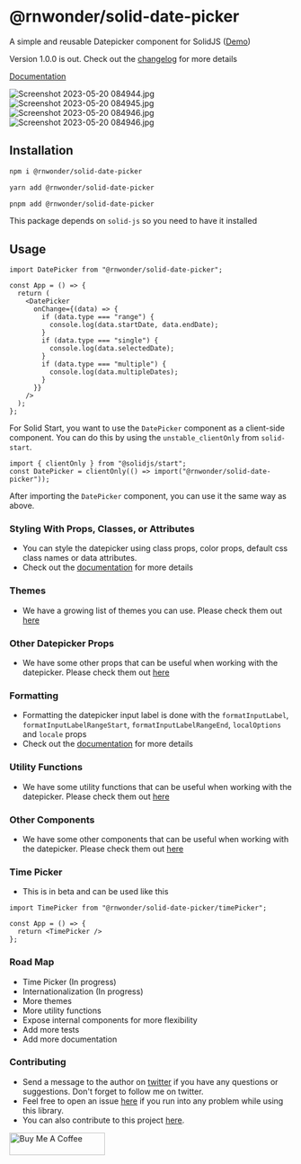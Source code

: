 # @rnwonder/solid-date-picker

A simple and reusable Datepicker component for SolidJS ([Demo](https://stackblitz.com/edit/solidjs-templates-dof6jl?file=src%2FApp.tsx))

Version 1.0.0 is out. Check out the [changelog](https://soliddatepicker.live/docs) for more details

[Documentation](https://soliddatepicker.live/)

![Screenshot 2023-05-20 084944.jpg](https://res.cloudinary.com/dfbebf7x0/image/upload/v1706819632/Screenshot_2024-02-01_212902_un7lqa.jpg)
![Screenshot 2023-05-20 084945.jpg](https://res.cloudinary.com/dfbebf7x0/image/upload/v1706819632/Screenshot_2024-02-01_213012_ay4sa9.jpg)
![Screenshot 2023-05-20 084946.jpg](https://res.cloudinary.com/dfbebf7x0/image/upload/v1706819632/Screenshot_2024-02-01_213053_q1qbdl.jpg)
![Screenshot 2023-05-20 084946.jpg](https://res.cloudinary.com/dfbebf7x0/image/upload/v1706819632/Screenshot_2024-02-01_213124_pz8t1p.jpg)

## Installation

```bash
npm i @rnwonder/solid-date-picker
```

```bash
yarn add @rnwonder/solid-date-picker
```

```bash
pnpm add @rnwonder/solid-date-picker
```

This package depends on `solid-js` so you need to have it installed

## Usage

```tsx
import DatePicker from "@rnwonder/solid-date-picker";

const App = () => {
  return (
    <DatePicker
      onChange={(data) => {
        if (data.type === "range") {
          console.log(data.startDate, data.endDate);
        }
        if (data.type === "single") {
          console.log(data.selectedDate);
        }
        if (data.type === "multiple") {
          console.log(data.multipleDates);
        }
      }}
    />
  );
};
```

For Solid Start, you want to use the `DatePicker` component as a client-side component. You can do this by using the `unstable_clientOnly` from `solid-start`.

```tsx
import { clientOnly } from "@solidjs/start";
const DatePicker = clientOnly(() => import("@rnwonder/solid-date-picker"));
```

After importing the `DatePicker` component, you can use it the same way as above.

### Styling With Props, Classes, or Attributes

- You can style the datepicker using class props, color props, default css class names or data attributes.
- Check out the [documentation](https://soliddatepicker.live/docs/styling/) for more details

### Themes
- We have a growing list of themes you can use. Please check them out [here](https://soliddatepicker.live/docs/themes/)

### Other Datepicker Props
- We have some other props that can be useful when working with the datepicker. Please check them out [here](https://soliddatepicker.live/docs/other-props/)

### Formatting
- Formatting the datepicker input label is done with the `formatInputLabel`, `formatInputLabelRangeStart`, `formatInputLabelRangeEnd`, `localOptions` and `locale` props 
- Check out the [documentation](https://soliddatepicker.live/docs/formatting/) for more details

### Utility Functions
- We have some utility functions that can be useful when working with the datepicker. Please check them out [here](https://soliddatepicker.live/docs/utilities/)

### Other Components
- We have some other components that can be useful when working with the datepicker. Please check them out [here](https://soliddatepicker.live/docs/other-components/)

### Time Picker
- This is in beta and can be used like this

```tsx
import TimePicker from "@rnwonder/solid-date-picker/timePicker";

const App = () => {
  return <TimePicker />
};
```

### Road Map
- Time Picker (In progress)
- Internationalization (In progress)
- More themes
- More utility functions
- Expose internal components for more flexibility
- Add more tests
- Add more documentation

### Contributing
- Send a message to the author on [twitter](https://twitter.com/Rnwonder101) if you have any questions or suggestions. Don't forget to follow me on twitter.
- Feel free to open an issue [here](https://github.com/rnwonder/solid-date-picker/issues) if you run into any problem while using this library.
- You can also contribute to this project [here](https://github.com/rnwonder/solid-date-picker/pulls).

<a href="https://www.buymeacoffee.com/rnwonderw" target="_blank"><img src="https://cdn.buymeacoffee.com/buttons/v2/default-yellow.png" alt="Buy Me A Coffee" height="40px" width="170px"></a>
